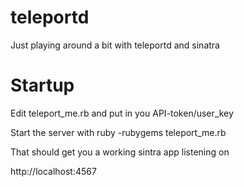 teleportd
=========

Just playing around a bit with teleportd and sinatra



Startup
=======

Edit teleport_me.rb and put in you API-token/user_key


Start the server with
    ruby -rubygems teleport_me.rb

That should get you a working sintra app listening on

http://localhost:4567
